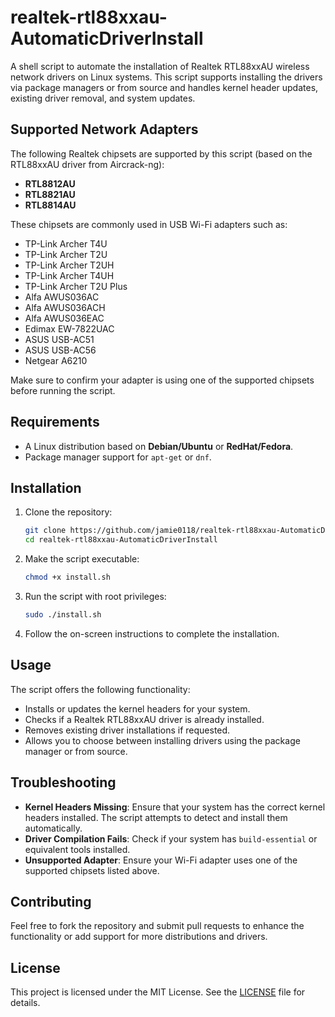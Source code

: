 
# realtek-rtl88xxau-AutomaticDriverInstall

A shell script to automate the installation of Realtek RTL88xxAU wireless network drivers on Linux systems. This script supports installing the drivers via package managers or from source and handles kernel header updates, existing driver removal, and system updates.

## Supported Network Adapters

The following Realtek chipsets are supported by this script (based on the RTL88xxAU driver from Aircrack-ng):

- **RTL8812AU**  
- **RTL8821AU**  
- **RTL8814AU**

These chipsets are commonly used in USB Wi-Fi adapters such as:

- TP-Link Archer T4U
- TP-Link Archer T2U
- TP-Link Archer T2UH
- TP-Link Archer T4UH
- TP-Link Archer T2U Plus
- Alfa AWUS036AC
- Alfa AWUS036ACH
- Alfa AWUS036EAC
- Edimax EW-7822UAC
- ASUS USB-AC51
- ASUS USB-AC56
- Netgear A6210

Make sure to confirm your adapter is using one of the supported chipsets before running the script.

## Requirements

- A Linux distribution based on **Debian/Ubuntu** or **RedHat/Fedora**.
- Package manager support for `apt-get` or `dnf`.

## Installation

1. Clone the repository:
   ```bash
   git clone https://github.com/jamie0118/realtek-rtl88xxau-AutomaticDriverInstall.git
   cd realtek-rtl88xxau-AutomaticDriverInstall
   ```

2. Make the script executable:
   ```bash
   chmod +x install.sh
   ```

3. Run the script with root privileges:
   ```bash
   sudo ./install.sh
   ```

4. Follow the on-screen instructions to complete the installation.

## Usage

The script offers the following functionality:
- Installs or updates the kernel headers for your system.
- Checks if a Realtek RTL88xxAU driver is already installed.
- Removes existing driver installations if requested.
- Allows you to choose between installing drivers using the package manager or from source.

## Troubleshooting

- **Kernel Headers Missing**: Ensure that your system has the correct kernel headers installed. The script attempts to detect and install them automatically.
- **Driver Compilation Fails**: Check if your system has `build-essential` or equivalent tools installed.
- **Unsupported Adapter**: Ensure your Wi-Fi adapter uses one of the supported chipsets listed above.

## Contributing

Feel free to fork the repository and submit pull requests to enhance the functionality or add support for more distributions and drivers.

## License

This project is licensed under the MIT License. See the [LICENSE](LICENSE) file for details.
